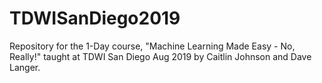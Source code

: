 # TDWISanDiego2019
Repository for the 1-Day course, "Machine Learning Made Easy - No, Really!" taught at TDWI San Diego Aug 2019 by Caitlin Johnson and Dave Langer.
